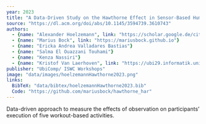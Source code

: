```yaml
---
year: 2023
title: "A Data-Driven Study on the Hawthorne Effect in Sensor-Based Human Activity Recognition"
source: "https://dl.acm.org/doi/abs/10.1145/3594739.3610743"
authors:
  - {name: "Alexander Hoelzemann", link: "https://scholar.google.de/citations?user=cs3xPp4AAAAJ&hl=de"}
  - {name: "Marius Bock", link: "https://mariusbock.github.io"}
  - {name: "Ericka Andrea Valladares Bastias"}
  - {name: "Salma El Ouazzani Touhami"}
  - {name: "Kenza Nassiri"}
  - {name: "Kristof Van Laerhoven", link: "https://ubi29.informatik.uni-siegen.de/usi/team_kvl.html"}
publisher: "UbiComp/ ISWC Workshops"
image: "data/images/hoelzemannHawthorne2023.png"
links:
  BibTeX: "data/bibtex/hoelzemannHawthorne2023.bib"
  Code: "https://github.com/mariusbock/hawthorne_har"
---
```

Data-driven approach to measure the effects of observation on participants’ execution of five workout-based activities.
